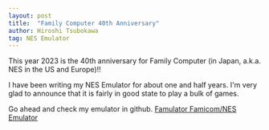```yaml
---
layout: post
title:  "Family Computer 40th Anniversary"
author: Hiroshi Tsubokawa
tag: NES Emulator
---
```


This year 2023 is the 40th anniversary for Family Computer
(in Japan, a.k.a. NES in the US and Europe)!!

I have been writing my NES Emulator for about one and half years.
I'm very glad to announce that it is fairly in good state to play a bulk of games.

Go ahead and check my emulator in github.
[Famulator Famicom/NES Emulator](https://github.com/tsubo164/Famulator)
